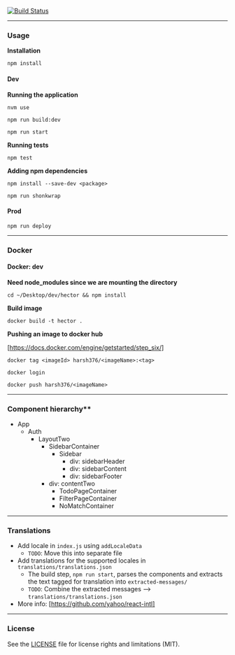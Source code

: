 [![Build Status](https://travis-ci.org/harsh376/Hector.svg?branch=master)](https://travis-ci.org/harsh376/Hector)

---

### Usage

**Installation**

`npm install`

#### Dev

**Running the application**

`nvm use`

`npm run build:dev`

`npm run start`

**Running tests**

`npm test`

**Adding npm dependencies**

`npm install --save-dev <package>`

`npm run shonkwrap`

#### Prod

`npm run deploy`

---

### Docker

#### Docker: dev

**Need node_modules since we are mounting the directory**

`cd ~/Desktop/dev/hector && npm install`

**Build image**

`docker build -t hector .`

**Pushing an image to docker hub**

[https://docs.docker.com/engine/getstarted/step_six/]

`docker tag <imageId> harsh376/<imageName>:<tag>`

`docker login`

`docker push harsh376/<imageName>`

---

### Component hierarchy**

- App
  + Auth
    * LayoutTwo
      - SidebarContainer
        + Sidebar
          * div: sidebarHeader
          * div: sidebarContent
          * div: sidebarFooter
      - div: contentTwo
        + TodoPageContainer
        + FilterPageContainer
        + NoMatchContainer

---

### Translations

- Add locale in `index.js` using `addLocaleData`
  + `TODO`: Move this into separate file
- Add translations for the supported locales in `translations/translations.json`
  + The build step, `npm run start`, parses the components and extracts the text tagged for translation into `extracted-messages/`
  + `TODO`: Combine the extracted messages --> `translations/translations.json`
- More info: [https://github.com/yahoo/react-intl]

---

### License

See the [LICENSE](LICENSE.md) file for license rights and limitations (MIT).
